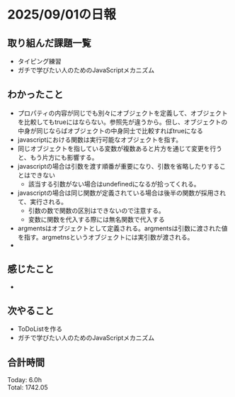 # 2025/09/01の日報
## 取り組んだ課題一覧
* タイピング練習
* ガチで学びたい人のためのJavaScriptメカニズム
## わかったこと 
* プロパティの内容が同じでも別々にオブジェクトを定義して、オブジェクトを比較してもtrueにはならない。参照先が違うから。但し、オブジェクトの中身が同じならばオブジェクトの中身同士で比較すればtrueになる
* javascriptにおける関数は実行可能なオブジェクトを指す。
* 同じオブジェクトを指している変数が複数あると片方を通じて変更を行うと、もう片方にも影響する。
* javascriptの場合は引数を渡す順番が重要になり、引数を省略したりすることはできない
  * 該当する引数がない場合はundefinedになるが拾ってくれる。 
* javascriptの場合は同じ関数が定義されている場合は後半の関数が採用されて、実行される。
  * 引数の数で関数の区別はできないので注意する。
  * 変数に関数を代入する際には無名関数で代入する
* argmentsはオブジェクトとして定義される。argmentsは引数に渡された値を指す。argmetnsというオブジェクトには実引数が渡される。
*     
## 感じたこと
* 
## 次やること
* ToDoListを作る
* ガチで学びたい人のためのJavaScriptメカニズム
##  合計時間 
Today: 6.0h<br>
Total: 1742.05
